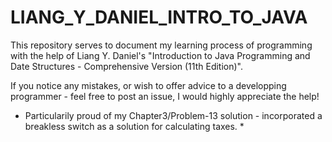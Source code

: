 # LIANG_Y_DANIEL_INTRO_TO_JAVA

This repository serves to document my learning process of programming with the help of Liang Y. Daniel's 
"Introduction to Java Programming and Date Structures - Comprehensive Version (11th Edition)".

If you notice any mistakes, or wish to offer advice to a developping programmer - feel free to post an issue, I would highly appreciate the help!

* Particularily proud of my Chapter3/Problem-13 solution - incorporated a breakless switch as a solution for calculating taxes. *
